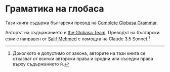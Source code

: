 # Граматика на глобаса

Тази книга съдържа български превод на [Complete Globasa Grammar](https://salif.github.io/gramati-fe-globasa/eng/).

Авторът на съдържанието е [the Globasa Team](https://globasa.net/). Преводът на български език е направен от [Salif Mehmed](https://github.com/salif) с помощта на Claude 3.5 Sonnet.[^1]

[^1]: Доколкото е допустимо от закона, авторите на тази книга се отказват от всички авторски права и сродни или съседни права върху съдържанието ѝ.
